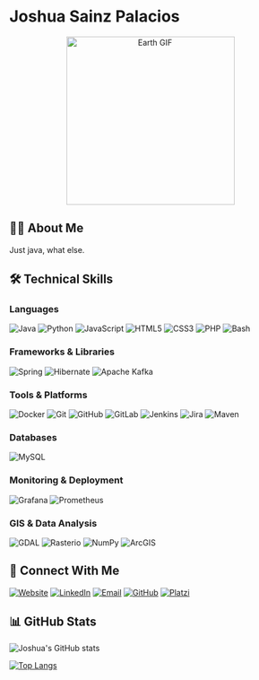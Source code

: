 # Joshua Sainz Palacios

<div align="center">
  <img src="https://media4.giphy.com/media/v1.Y2lkPTc5MGI3NjExaDNsYzhmbnJ1dGVkbzdkOWwyZ21xdmlkazg4OGlybWJ1ejFjb3Z0YyZlcD12MV9pbnRlcm5hbF9naWZfYnlfaWQmY3Q9Zw/13HgwGsXF0aiGY/giphy.gif" width="300px" alt="Earth GIF">
</div>

## 👨‍💻 About Me

Just java, what else.


## 🛠️ Technical Skills

### Languages
![Java](https://img.shields.io/badge/Java-ED8B00?style=for-the-badge&logo=openjdk&logoColor=white)
![Python](https://img.shields.io/badge/Python-3776AB?style=for-the-badge&logo=python&logoColor=white)
![JavaScript](https://img.shields.io/badge/JavaScript-F7DF1E?style=for-the-badge&logo=javascript&logoColor=black)
![HTML5](https://img.shields.io/badge/HTML5-E34F26?style=for-the-badge&logo=html5&logoColor=white)
![CSS3](https://img.shields.io/badge/CSS3-1572B6?style=for-the-badge&logo=css3&logoColor=white)
![PHP](https://img.shields.io/badge/PHP-777BB4?style=for-the-badge&logo=php&logoColor=white)
![Bash](https://img.shields.io/badge/Bash-4EAA25?style=for-the-badge&logo=gnu-bash&logoColor=white)

### Frameworks & Libraries
![Spring](https://img.shields.io/badge/Spring-6DB33F?style=for-the-badge&logo=spring&logoColor=white)
![Hibernate](https://img.shields.io/badge/Hibernate-59666C?style=for-the-badge&logo=hibernate&logoColor=white)
![Apache Kafka](https://img.shields.io/badge/Apache_Kafka-231F20?style=for-the-badge&logo=apache-kafka&logoColor=white)

### Tools & Platforms
![Docker](https://img.shields.io/badge/Docker-2496ED?style=for-the-badge&logo=docker&logoColor=white)
![Git](https://img.shields.io/badge/Git-F05032?style=for-the-badge&logo=git&logoColor=white)
![GitHub](https://img.shields.io/badge/GitHub-181717?style=for-the-badge&logo=github&logoColor=white)
![GitLab](https://img.shields.io/badge/GitLab-FCA121?style=for-the-badge&logo=gitlab&logoColor=white)
![Jenkins](https://img.shields.io/badge/Jenkins-D24939?style=for-the-badge&logo=jenkins&logoColor=white)
![Jira](https://img.shields.io/badge/Jira-0052CC?style=for-the-badge&logo=jira&logoColor=white)
![Maven](https://img.shields.io/badge/Maven-C71A36?style=for-the-badge&logo=apache-maven&logoColor=white)

### Databases
![MySQL](https://img.shields.io/badge/MySQL-4479A1?style=for-the-badge&logo=mysql&logoColor=white)

### Monitoring & Deployment
![Grafana](https://img.shields.io/badge/Grafana-F46800?style=for-the-badge&logo=grafana&logoColor=white)
![Prometheus](https://img.shields.io/badge/Prometheus-E6522C?style=for-the-badge&logo=prometheus&logoColor=white)

### GIS & Data Analysis
![GDAL](https://img.shields.io/badge/GDAL-5CAE58?style=for-the-badge&logoColor=white)
![Rasterio](https://img.shields.io/badge/Rasterio-3C9E78?style=for-the-badge&logoColor=white)
![NumPy](https://img.shields.io/badge/NumPy-013243?style=for-the-badge&logo=numpy&logoColor=white)
![ArcGIS](https://img.shields.io/badge/ArcGIS-2C7AC3?style=for-the-badge&logoColor=white)


## 🔗 Connect With Me

[![Website](https://img.shields.io/badge/Website-4285F4?style=for-the-badge&logo=google-chrome&logoColor=white)](http://www.joshuasainzweb.com)
[![LinkedIn](https://img.shields.io/badge/LinkedIn-0077B5?style=for-the-badge&logo=linkedin&logoColor=white)](https://www.linkedin.com/in/joshua-sainz-palacios-791688186/)
[![Email](https://img.shields.io/badge/Email-D14836?style=for-the-badge&logo=gmail&logoColor=white)](mailto:joshuasainz95@gmail.com)
[![GitHub](https://img.shields.io/badge/GitHub-100000?style=for-the-badge&logo=github&logoColor=white)](https://github.com/joshuasp95)
[![Platzi](https://img.shields.io/badge/Platzi-98CA3F?style=for-the-badge&logo=platzi&logoColor=white)](https://platzi.com/p/joshuasainz95/)

## 📊 GitHub Stats

![Joshua's GitHub stats](https://github-readme-stats.vercel.app/api?username=joshuasp95&show_icons=true&theme=radical)

[![Top Langs](https://github-readme-stats.vercel.app/api/top-langs/?username=joshuasp95&layout=compact&theme=radical)](https://github.com/joshuasp95)


